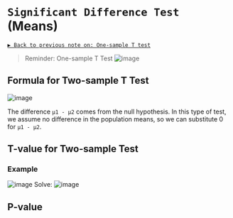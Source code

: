 # `Significant Difference Test` (Means)


[`▶ Back to previous note on: One-sample T test`](https://github.com/solomonxie/solomonxie.github.io/issues/50#issuecomment-420521963)
> Reminder: One-sample T Test
![image](https://user-images.githubusercontent.com/14041622/45405555-eef1b380-b695-11e8-8bbb-0369788dfa02.png)


## Formula for Two-sample T Test

![image](https://user-images.githubusercontent.com/14041622/45538406-90fdd100-b839-11e8-8897-74c4b9806f2d.png)

The difference `μ1 - μ2` comes from the null hypothesis. In this type of test, we assume no difference in the population means, so we can substitute 0 for `μ1 - μ2`.

## T-value for Two-sample Test


### Example
![image](https://user-images.githubusercontent.com/14041622/45538059-9575ba00-b838-11e8-8921-b07e73713b9b.png)
Solve:
![image](https://user-images.githubusercontent.com/14041622/45538539-ea660000-b839-11e8-87fc-c5f7644a99af.png)



## P-value